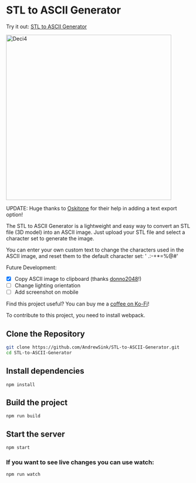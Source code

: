 # STL to ASCII Generator

Try it out: [STL to ASCII Generator](https://andrewsink.github.io/STL-to-ASCII-Generator/)

<img width="450" alt="Deci4" src="https://user-images.githubusercontent.com/46334898/150046870-b8491657-2946-4746-a82f-6869887311c3.png">

UPDATE: Huge thanks to [Oskitone](https://github.com/oskitone) for their help in adding a text export option!

The STL to ASCII Generator is a lightweight and easy way to convert an STL file (3D model) into an ASCII image. Just upload your STL file and select a character set to generate the image. 


You can enter your own custom text to change the characters used in the ASCII image, and reset them to the default character set: ' .:-+*=%@#'


Future Development:

- [x] Copy ASCII image to clipboard (thanks [donno2048](https://github.com/donno2048)!)
- [ ] Change lighting orientation
- [ ] Add screenshot on mobile

Find this project useful? You can buy me a [coffee on Ko-Fi](https://ko-fi.com/andrewsink)!

To contribute to this project, you need to install webpack.
## Clone the Repository
```bash
git clone https://github.com/AndrewSink/STL-to-ASCII-Generator.git
cd STL-to-ASCII-Generator
```

## Install dependencies
```
npm install
```

## Build the project
```
npm run build
```

## Start the server
```
npm start
```

### If you want to see live changes you can use watch:
```
npm run watch
```